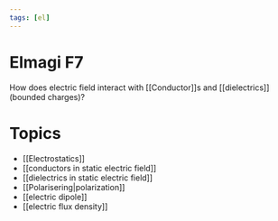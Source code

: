 ```yaml
---
tags: [el]
---
```

# Elmagi F7
How does electric field interact with [[Conductor]]s and [[dielectrics]] (bounded charges)?
# Topics
- [[Electrostatics]]
- [[conductors in static electric field]]
- [[dielectrics in static electric field]]
- [[Polarisering|polarization]]
- [[electric dipole]]
- [[electric flux density]]